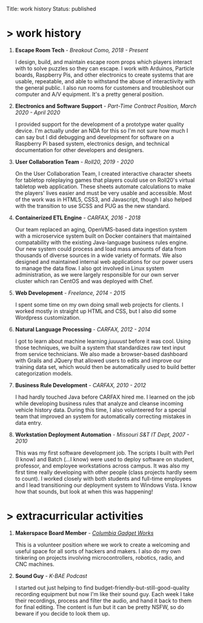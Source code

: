 Title: work history
Status: published

# > work history

1. **Escape Room Tech** - *Breakout Como, 2018 - Present*

    I design, build, and maintain escape room props which players interact with to solve puzzles so they can escape. I work with Arduinos, Particle boards, Raspberry Pis, and other electronics to create systems that are usable, repeatable, and able to withstand the abuse of interactiivity with the general public. I also run rooms for customers and troubleshoot our computer and A/V equipment. It's a pretty general position.

2. **Electronics and Software Support** - *Part-Time Contract Position, March 2020 - April 2020*

    I provided support for the development of a prototype water quality device. I'm actually under an NDA for this so I'm not sure how much I can say but I did debugging and development for software on a Raspberry Pi based system, electronics design, and technical documentation for other developers and designers.

3. **User Collaboration Team** - *Roll20, 2019 - 2020*

    On the User Collaboration Team, I created interactive character sheets for tabletop roleplaying games that players could use on Roll20's virtual tabletop web application. These sheets automate calculations to make the players' lives easier and must be very usable and accessible. Most of the work was in HTML5, CSS3, and Javascript, though I also helped with the transition to use SCSS and PUG as the new standard.

4. **Containerized ETL Engine** - *CARFAX, 2016 - 2018*

    Our team replaced an aging, OpenVMS-based data ingestion system with a microservice system built on Docker containers that maintained compatability with the existing Java-language business rules engine. Our new system could process and load mass amounts of data from thousands of diverse sources in a wide variety of formats. We also designed and maintained internal web applications for our power users to manage the data flow. I also got involved in Linux system administration, as we were largely responsible for our own server cluster which ran CentOS and was deployed with Chef.

5. **Web Development** - *Freelance, 2014 - 2015*

    I spent some time on my own doing small web projects for clients. I worked mostly in straight up HTML and CSS, but I also did some Wordpress customization.

6. **Natural Language Processing** - *CARFAX, 2012 - 2014*

    I got to learn about machine learning *juuuust* before it was cool. Using those techniques, we built a system that standardizes raw text input from service technicians. We also made a browser-based dashboard with Grails and JQuery that allowed users to edits and improve our training data set, which would then be automatically used to build better categorization models.

7. **Business Rule Development** - *CARFAX, 2010 - 2012*

    I had hardly touched Java before CARFAX hired me. I learned on the job while developing business rules that analyze and cleanse incoming vehicle history data. During this time, I also volunteered for a special team that improved an system for automatically correcting mistakes in data entry.

8. **Workstation Deployment Automation** - *Missouri S&T IT Dept, 2007 - 2010*

    This was my first software development job. The scripts I built with Perl (I know) and Batch (...I know) were used to deploy software on student, professor, and employee workstations across campus. It was also my first time really developing with other people (class projects hardly seem to count). I worked closely with both students and full-time employees and I lead transitioning our deployment system to Windows Vista. I know how that sounds, but look at when this was happening!

# > extracurricular activities

1. **Makerspace Board Member** - [*Columbia Gadget Works*](http://columbiagadgetworks.org/)

    This is a volunteer position where we work to create a welcoming and useful space for all sorts of hackers and makers. I also do my own tinkering on projects involving microcontrollers, robotics, radio, and CNC machines.

2. **Sound Guy** - *K-BAE Podcast*

    I started out just helping to find budget-friendly-but-still-good-quality recording equipment but now I'm like their sound guy. Each week I take their recordings, process and filter the audio, and hand it back to them for final editing. The content is fun but it can be pretty NSFW, so do beware if you decide to look them up.

